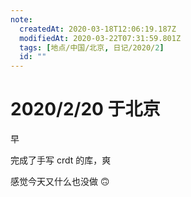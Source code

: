 ```yaml
---
note:
  createdAt: 2020-03-18T12:06:19.187Z
  modifiedAt: 2020-03-22T07:31:59.801Z
  tags: [地点/中国/北京, 日记/2020/2]
  id: ""
---
```


# 2020/2/20 于北京

<!-- @timer "date":"Thu Feb 20 2020 09:09:16 GMT+0800 (CST)" -->

早

<!-- @timer "date":"Thu Feb 20 2020 18:51:18 GMT+0800 (CST)","duration":"about 10 hours" -->

完成了手写 crdt 的库，爽

<!-- @timer "date":"Thu Feb 20 2020 21:49:29 GMT+0800 (CST)","duration":"about 3 hours" -->

感觉今天又什么也没做 🙃
